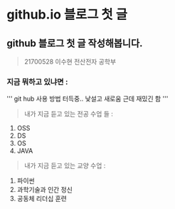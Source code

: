 # github.io 블로그 첫 글

## github 블로그 첫 글 작성해봅니다.

> 21700528 이수현
> 전산전자 공학부

### 지금 뭐하고 있냐면 : 
'''
git hub 사용 방법 터득중..
낯설고 새로움
근데 재밌긴 함
'''

> 내가 지금 듣고 있는 전공 수업 들 : 
1. OSS
2. DS
3. OS
4. JAVA

> 내가 지금 듣고 있는 교양 수업 : 
1. 파이썬 
2. 과학기술과 인간 정신
3. 공동체 리더십 훈련

